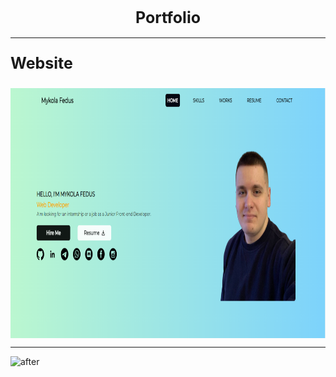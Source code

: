 <div align="center">
   
  <h1 align="center" style="font-size: 25px;"><strong>Portfolio</strong></h1>
</div>

---

<p style="font-size: 25px;"><strong>Website</strong></p>

<div style="display:flex;justify-content: space-around;align-items: center">
   <img src="/README/portfolio.png" alt="after" width="700px" height="400px"/>
</div>

---


<div style="display:flex;justify-content: space-around;align-items: center">
   <img src="/README/port.wmv" alt="after" width="700px" height="400px"/>
</div>

